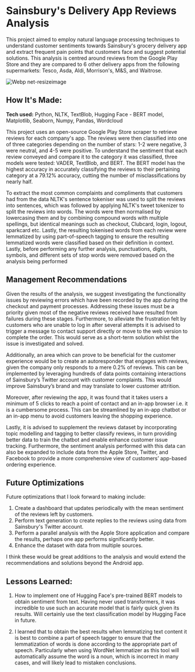 # Sainsbury's Delivery App Reviews Analysis
This project aimed to employ natural language processing techniques to understand customer sentiments towards Sainsbury's grocery delivery app and extract frequent pain points that customers face and suggest potential solutions. This analysis is centred around reviews from the Google Play Store and they are compared to 6 other delivery apps from the following supermarkets: Tesco, Asda, Aldi, Morrison's, M&S, and Waitrose.

![Webp net-resizeimage](https://user-images.githubusercontent.com/67346082/165345717-66f4a829-49f5-43b6-b2a6-bdf75d226bd9.png)

## How It's Made:

**Tech used:** Python, NLTK, TextBlob, Hugging Face - BERT model, Matplotlib, Seaborn, Numpy, Pandas, Wordcloud

This project uses an open-source Google Play Store scraper to retrieve reviews for each company's app. The reviews were then classified into one of three categories depending on the number of stars: 1-2 were negative, 3 were neutral, and 4-5 were positive. To understand the sentiment that each review conveyed and compare it to the category it was classified, three models were tested: VADER, TextBlob, and BERT. The BERT model has the highest accuracy in accurately classifying the reviews to their pertaining category at a 79.12% accuracy, cutting the number of misclassifications by nearly half. 

To extract the most common complaints and compliments that customers had from the data NLTK's sentence tokeniser was used to split the reviews into sentences, which was followed by applying NLTK's tweet tokenizer to split the reviews into words. The words were then normalised by lowercasing them and by combining compound words with multiple spellings, but identical meanings such as checkout, Clubcard, login, logout, sparkcard etc. Lastly, the resulting tokenised words from each review were lemmatized by using part-of-speech tagging to ensure the resulting lemmatized words were classified based on their definition in context. Lastly, before performing any further analysis, punctuations, digits, symbols, and different sets of stop words were removed based on the analysis being performed

## Management Recommendations

Given the results of the analysis, we suggest investigating the functionality issues by reviewing errors which have been recorded by the app during the checkout and payment processes. Addressing these issues must be a priority given most of the negative reviews received have resulted from failures during these stages. Furthermore, to alleviate the frustration felt by customers who are unable to log in after several attempts it is advised to trigger a message to contact support directly or move to the web version to complete the order. This would serve as a short-term solution whilst the issue is investigated and solved. 

Additionally, an area which can prove to be beneficial for the customer experience would be to create an autoresponder that engages with reviews, given the company only responds to a mere 0.2% of reviews. This can be implemented by leveraging hundreds of data points containing interactions of Sainsbury’s Twitter account with customer complaints. This would improve Sainsbury’s brand and may translate to lower customer attrition.

Moreover, after reviewing the app, it was found that it takes users a minimum of 5 clicks to reach a point of contact and an in-app browser i.e. it is a cumbersome process. This can be streamlined by an in-app chatbot or an in-app menu to avoid customers leaving the shopping experience. 

Lastly, it is advised to supplement the reviews dataset by incorporating topic modelling and tagging to better classify reviews, in turn providing better data to train the chatbot and enable enhance customer issue tracking. Furthermore, the sentiment analysis performed with this data can also be expanded to include data from the Apple Store, Twitter, and Facebook to provide a more comprehensive view of customers’ app-based ordering experience. 


## Future Optimizations

Future optimizations that I look forward to making include: 
1) Create a dashboard that updates periodically with the mean sentiment of the reviews left by customers.
2) Perform text generation to create replies to the reviews using data from Sainsbury's Twitter account.
3) Perform a parallel analysis with the Apple Store application and compare the results, perhaps one app performs significantly better. 
4) Enhance the dataset with data from multiple sources.

I think these would be great additions to the analysis and would extend the recommendations and solutions beyond the Android app.

## Lessons Learned:
1) How to implement one of Hugging Face's pre-trained BERT models to obtain sentiment from text. Having never used transformers, it was incredible to use such an accurate model that is fairly quick given its results. Will certainly use the text classification model by Hugging Face in future.

2) I learned that to obtain the best results when lemmatizing text content it is best to combine a part of speech tagger to ensure that the lemmatization of words is done according to the appropriate part of speech. Particularly when using WordNet lemmatizer as this tool will automatically assume the word is a noun, which is incorrect in many cases, and will likely lead to mistaken conclusions.
